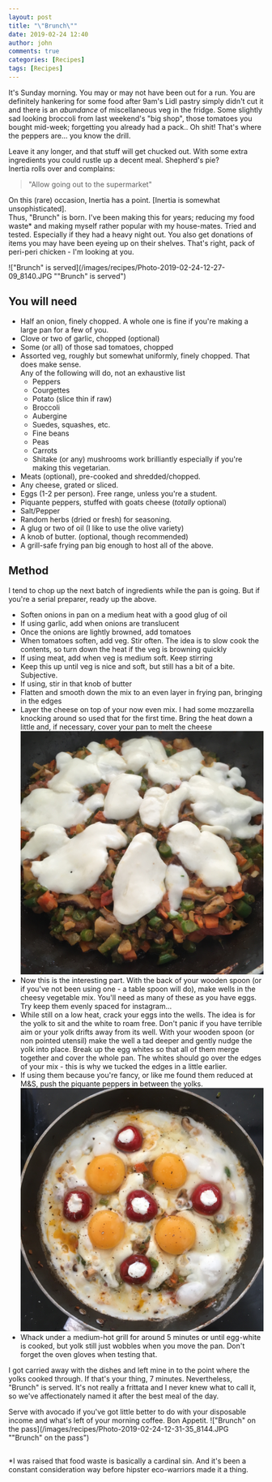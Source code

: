 ```yaml
---
layout: post
title: "\"Brunch\""
date: 2019-02-24 12:40
author: john
comments: true
categories: [Recipes]
tags: [Recipes]
---
```


It's Sunday morning. You may or may not have been out for a run. You are definitely hankering for some food after 9am's Lidl pastry simply didn't cut it and there is an _abundance_ of miscellaneous veg in the fridge. Some slightly sad looking broccoli from last weekend's "big shop", those tomatoes you bought mid-week; forgetting you already had a pack.. Oh shit! That's where the peppers are... you know the drill.

Leave it any longer, and that stuff will get chucked out. With some extra ingredients you could rustle up a decent meal. Shepherd's pie?  
Inertia rolls over and complains:  

> "Allow going out to the supermarket"

On this (rare) occasion, Inertia has a point. [Inertia is somewhat unsophisticated].  
Thus, "Brunch" is born. I've been making this for years; reducing my food waste* and making myself rather popular with my house-mates. Tried and tested. Especially if they had a heavy night out.
You also get donations of items you may have been eyeing up on their shelves. That's right, pack of peri-peri chicken - I'm looking at you.

!["Brunch" is served](/images/recipes/Photo-2019-02-24-12-27-09_8140.JPG ""Brunch" is served")

## **You will need**
* Half an onion, finely chopped. A whole one is fine if you're making a large pan for a few of you.
* Clove or two of garlic, chopped (optional)
* Some (or all) of those sad tomatoes, chopped
* Assorted veg, roughly but somewhat uniformly, finely chopped. That does make sense.  
Any of the following will do, not an exhaustive list
	* Peppers
	* Courgettes
	* Potato (slice thin if raw)
	* Broccoli 
	* Aubergine
	* Suedes, squashes, etc.
	* Fine beans
	* Peas 
	* Carrots 
	* Shitake (or any) mushrooms work brilliantly especially if you're making this vegetarian.
* Meats (optional), pre-cooked and shredded/chopped. 
* Any cheese, grated or sliced.
* Eggs (1-2 per person). Free range, unless you're a student.
* Piquante peppers, stuffed with goats cheese (_totally_ optional)
* Salt/Pepper
* Random herbs (dried or fresh) for seasoning.
* A glug or two of oil (I like to use the olive variety)
* A knob of butter. (optional, though recommended)
* A grill-safe frying pan big enough to host all of the above.

## **Method**
I tend to chop up the next batch of ingredients while the pan is going. But if you're a serial preparer, ready up the above.  

* Soften onions in pan on a medium heat with a good glug of oil
* If using garlic, add when onions are translucent
* Once the onions are lightly browned, add tomatoes
* When tomatoes soften, add veg. Stir often. 
The idea is to slow cook the contents, so turn down the heat if the veg is browning quickly
* If using meat, add when veg is medium soft. Keep stirring
* Keep this up until veg is nice and soft, but still has a bit of a bite. Subjective.
* If using, stir in that knob of butter
* Flatten and smooth down the mix to an even layer in frying pan, bringing in the edges
* Layer the cheese on top of your now even mix. I had some mozzarella knocking around so used that for the first time. Bring the heat down a little and, if necessary, cover your pan to melt the cheese
![Slow fried veg with layer of mozzarella](/images/recipes/Photo-2019-02-24-12-03-56_8135.JPG "Slow fried veg with layer of mozzarella")
* Now this is the interesting part. With the back of your wooden spoon (or if you've not been using one - a table spoon will do), make wells in the cheesy vegetable mix. You'll need as many of these as you have eggs. Try keep them evenly spaced for instagram...
* While still on a low heat, crack your eggs into the wells. The idea is for the yolk to sit and the white to roam free. Don't panic if you have terrible aim or your yolk drifts away from its well. With your wooden spoon (or non pointed utensil) make the well a tad deeper and gently nudge the yolk into place. Break up the egg whites so that all of them merge together and cover the whole pan. The whites should go over the edges of your mix - this is why we tucked the edges in a little earlier.
* If using them because you're fancy, or like me found them reduced at M&S, push the piquante peppers in between the yolks.
![Eggs in wells](/images/recipes/Photo-2019-02-24-12-08-28_8137.JPG "Eggs in wells")
* Whack under a medium-hot grill for around 5 minutes or until egg-white is cooked, but yolk still just wobbles when you move the pan. Don't forget the oven gloves when testing that.  

I got carried away with the dishes and left mine in to the point where the yolks cooked through. If that's your thing, 7 minutes.
Nevertheless, "Brunch" is served. It's not really a frittata and I never knew what to call it, so we've affectionately named it after the best meal of the day.

Serve with avocado if you've got little better to do with your disposable income and what's left of your morning coffee. Bon Appetit. 
!["Brunch" on the pass](/images/recipes/Photo-2019-02-24-12-31-35_8144.JPG ""Brunch" on the pass")




##
*I was raised that food waste is basically a cardinal sin. And it's been a constant consideration way before hipster eco-warriors made it a thing.